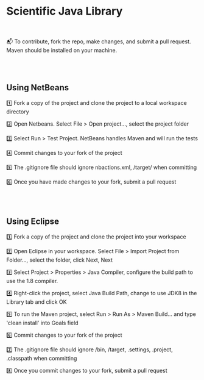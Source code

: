 # Scientific Java Library

<br><br>
:mailbox_with_mail: To contribute, fork the repo, make changes, and submit a pull request. Maven should be installed on your machine.

<br><br>
## Using NetBeans

:one: Fork a copy of the project and clone the project to a local workspace directory 

:two: Open Netbeans. Select File > Open project..., select the project folder

:three: Select Run > Test Project. NetBeans handles Maven and will run the tests

:four: Commit changes to your fork of the project

:five: The .gitignore file should ignore nbactions.xml, /target/ when committing

:six: Once you have made changes to your fork, submit a pull request

<br><br>

## Using Eclipse

:one: Fork a copy of the project and clone the project into your workspace

:two: Open Eclipse in your workspace. Select File > Import Project from Folder..., select the folder, click Next, Next

:three: Select Project > Properties > Java Compiler, configure the build path to use the 1.8 compiler.

:four: Right-click the project, select Java Build Path, change to use JDK8 in the Library tab and click OK

:five: To run the Maven project, select Run > Run As > Maven Build... and type 'clean install' into Goals field

:six: Commit changes to your fork of the project

:seven: The .gitignore file should ignore /bin, /target, .settings, .project, .classpath when committing

:eight: Once you commit changes to your fork, submit a pull request

